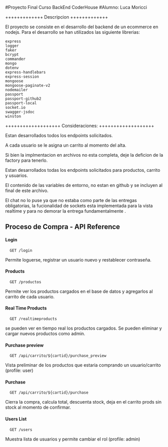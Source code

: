 #Proyecto Final Curso BackEnd CoderHouse
#Alumno: Luca Moricci

+++++++++++++
Descripcion
+++++++++++++

El proyecto se consiste en el desarrollo del backend de un ecommerce en nodejs.
Para el desarrollo se han utilizados las siguiente librerias:

    express
    logger
    faker
    bcrypt
    commander
    mongo
    dotenv
    express-handlebars
    express-session
    mongoose
    mongoose-paginate-v2
    nodemailer
    passport
    passport-github2
    passport-local
    socket.io
    swagger-jsdoc
    winston


+++++++++++++++++++
Consideraciones:
+++++++++++++++++++

Estan desarrollados todos los endpoints solicitados.

A cada usuario se le asigna un carrito al momento del alta.

Si bien la implmentacion en archivos no esta completa, deje la deficion de la factory para tenerlo.

Estan desarrollados todas los endpoints solicitados para productos, carrito y usuarios.

El contenido de las variables de entorno, no estan en github y se incluyen al final de este archivo.

El chat no lo puse ya que no estaba como parte de las entregas obligatorias, la fucionalidad de sockets esta implementada para la vista realtime y para no demorar la entrega fundamentalmente .




## Proceso de Compra - API Reference 

#### Login

```http
  GET /login
```
Permite loguerse, registrar un usuario nuevo y restablecer contraseña.


#### Products

```http
  GET /productos
```
Permite ver los productos cargados en el base de datos y agregarlos al carrito de cada usuario.

#### Real Time Products 

```http
  GET /realtimeproducts
```
se pueden ver en tiempo real los productos cargados. Se pueden eliminar y cargar nuevos productos como admin.

#### Purchase preview 

```http
  GET /api/carrito/${cartid}/purchase_preview
```
Vista preliminar de los productos que estaria comprando un usuario/carrito (profile: user)

#### Purchase

```http
  GET /api/carrito/${cartid}/purchase
```
Cierra la compra, calcula total, descuenta stock, deja en el carrito prods sin stock al momento de confirmar.

#### Users List

```http
  GET /users
```
Muestra lista de usuarios y permite cambiar el rol (profile: admin)






